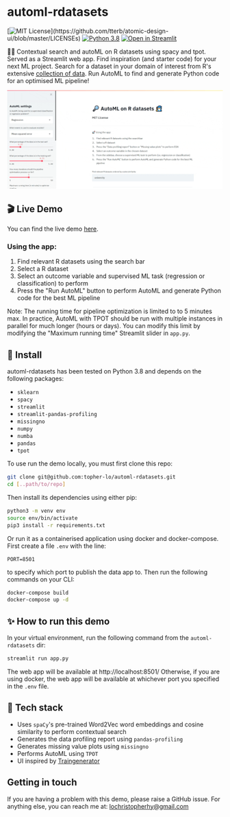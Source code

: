 # automl-rdatasets
[![MIT License](https://img.shields.io/apm/l/atomic-design-ui.svg?)](https://github.com/tterb/atomic-design-ui/blob/master/LICENSEs)
[![Python 3.8](https://img.shields.io/badge/python-3.8-blue.svg)](https://www.python.org/downloads/)
[![Open in Streamlit](https://static.streamlit.io/badges/streamlit_badge_black_white.svg)](https://share.streamlit.io/topher-lo/automl-rdatasets/main/app.py)

🔎🧙 Contextual search and autoML on R datasets using spacy and tpot. Served as a Streamlit web app.
Find inspiration (and starter code) for your next ML project.
Search for a dataset in your domain of interest from R's extensive 
[collection of data](https://vincentarelbundock.github.io/Rdatasets/index.html).
Run AutoML to find and generate Python code for an optimised ML pipeline!

![automl-rdatasets demo](https://github.com/topher-lo/automl-rdatasets/blob/main/media/recording.gif)

## 🎬 Live Demo
You can find the live demo [here](https://share.streamlit.io/topher-lo/automl-rdatasets/main/app.py).

### Using the app:
1. Find relevant R datasets using the search bar
2. Select a R dataset
3. Select an outcome variable and supervised ML task (regression or classification) to perform 
4. Press the "Run AutoML" button to perform AutoML and generate Python code for the best ML pipeline

Note: The running time for pipeline optimization is limited to to 5 minutes max. In practice, AutoML with TPOT should be run with multiple instances in parallel
for much longer (hours or days). You can modify this limit by modifying the "Maximum running time" Streamlit slider in `app.py`.

## 🚀 Install
automl-rdatasets has been tested on Python 3.8 and depends on the following packages:
- `sklearn`
- `spacy`
- `streamlit`
- `streamlit-pandas-profiling`
- `missingno`
- `numpy`
- `numba`
- `pandas`
- `tpot`

To use run the demo locally, you must first clone this repo:
```bash
git clone git@github.com:topher-lo/automl-rdatasets.git
cd [..path/to/repo]
```
Then install its dependencies using either pip:
```bash
python3 -m venv env
source env/bin/activate
pip3 install -r requirements.txt
```
Or run it as a containerised application using docker and docker-compose.
First create a file `.env` with the line:
```
PORT=8501
```
to specify which port to publish the data app to.
Then run the following commands on your CLI:
```bash
docker-compose build
docker-compose up -d
```

## ✨ How to run this demo
In your virtual environment, run the following command from the `automl-rdatasets` dir:
```bash
streamlit run app.py
```
The web app will be available at http://localhost:8501/
Otherwise, if you are using docker, the web app will be available at whichever port you specified in the `.env` file.

## 🦾 Tech stack
- Uses `spaCy`'s pre-trained Word2Vec word embeddings and cosine similarity to perform contextual search
- Generates the data profiling report using `pandas-profiling`
- Generates missing value plots using `missingno`
- Performs AutoML using `TPOT`
- UI inspired by [Traingenerator](https://github.com/jrieke/traingenerator)

## Getting in touch
If you are having a problem with this demo, please raise a GitHub issue. For anything else, you can reach me at: lochristopherhy@gmail.com
